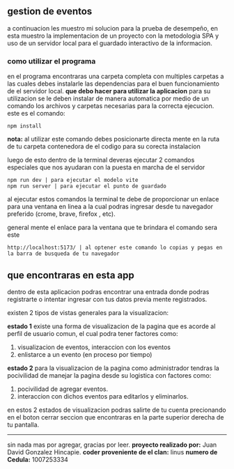 ## gestion de eventos

a continuacion les muestro mi solucion para la prueba de desempeño, en esta muestro la implementacion de un proyecto con la metodologia SPA y uso de un servidor local para el guardado interactivo de la informacion.

### como utilizar el programa

en el programa encontraras una carpeta completa con multiples carpetas a las cuales debes instalarle las dependencias para el buen funcionamiento de el servidor local.
 **que debo hacer para utilizar la aplicacion**
 para su utilizacion se le deben instalar de manera automatica por medio de un comando los archivos y carpetas necesarias para la correcta ejecucion.
 este es el comando:
 ```
 npm install
 ```
 **nota:** al utilizar este comando debes posicionarte directa mente en la ruta de tu carpeta contenedora de el codigo para su corecta instalacion 

 luego de esto dentro de la terminal deveras ejecutar 2 comandos especiales que nos ayudaran con la puesta en marcha de el servidor
 ```
 npm run dev | para ejecutar el modelo vite
 npm run server | para ejecutar el punto de guardado
 ```
al ejecutar estos comandos la terminal te debe de proporcionar un enlace para una ventana en linea a la cual podras ingresar desde tu navegador preferido (crome, brave, firefox , etc).

general mente el enlace para la ventana que te brindara el comando sera este
```
http://localhost:5173/ | al optener este comando lo copias y pegas en la barra de busqueda de tu navegador
 ```

## que encontraras en esta app

dentro de esta aplicacion podras encontrar una entrada donde podras registrarte o intentar ingresar con tus datos previa mente registrados.

existen 2 tipos de vistas generales para la visualizacion:

**estado 1** existe una forma de visualizacion de la pagina que es acorde al perfil de usuario comun, el cual podra tener factores como:
1) visualizacion de eventos, interaccion con los eventos
2) enlistarce a un evento (en proceso por tiempo)

**estado 2** para la visualizacion de la pagina como administrador tendras la pocivilidad de  manejar la pagina desde su logistica con factores como:
1) pocivilidad de agregar eventos.
2) interaccion con dichos eventos para editarlos y eliminarlos.

en estos 2 estados de visualizacion podras salirte de tu cuenta precionando en el boton cerrar seccion que encontraras en la parte superior derecha de tu pantalla.

---
sin nada mas por agregar, gracias por leer.
**proyecto realizado por:** Juan David Gonzalez Hincapie.
**coder proveniente de el clan:** linus
**numero de Cedula:** 1007253334
